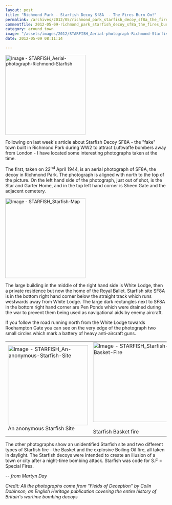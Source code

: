 ```yaml
---
layout: post
title: "Richmond Park - Starfish Decoy Sf8A  - The Fires Burn On!"
permalink: /archives/2012/05/richmond_park_starfish_decoy_sf8a_the_fires_burn_o.html
commentfile: 2012-05-09-richmond_park_starfish_decoy_sf8a_the_fires_burn_o
category: around_town
image: "/assets/images/2012/STARFISH_Aerial-photograph-Richmond-Starfish.jpg"
date: 2012-05-09 08:11:14

---
```

<a href="/assets/images/2012/STARFISH_Aerial-photograph-Richmond-Starfish.jpg" title="Click for a larger image"><img src="/assets/images/2012/STARFISH_Aerial-photograph-Richmond-Starfish-thumb.jpg" width="250" alt="Image - STARFISH_Aerial-photograph-Richmond-Starfish"  class="photo right"/></a>

Following on last week's article about Starfish Decoy SF8A - the "fake" town built in Richmond Park during WW2 to attract Luftwaffe bombers away from London - I have located some interesting photographs taken at the time.

The first, taken on 22<sup>nd</sup> April 1944, is an aerial photograph of SF8A, the decoy in Richmond Park. The photograph is aligned with north to the top of the picture. On the left hand side of the photograph, just out of shot, is the Star and Garter Home, and in the top left hand corner is Sheen Gate and the adjacent cemetery.

<a href="/assets/images/2012/STARFISH_Starfish-Map.jpg" title="Click for a larger image"><img src="/assets/images/2012/STARFISH_Starfish-Map-thumb.jpg" width="250" alt="Image - STARFISH_Starfish-Map"  class="photo right"/></a>

The large building in the middle of the right hand side is White Lodge, then a private residence but now the home of the Royal Ballet. Starfish site SF8A is in the bottom right hand corner below the straight track which runs westwards away from White Lodge. The large dark rectangles next to SF8A in the bottom right hand corner are Pen Ponds which were drained during the war to prevent them being used as navigational aids by enemy aircraft.

If you follow the road running north from the White Lodge towards Roehampton Gate you can see on the very edge of the photograph two small circles which mark a battery of heavy anti-aircraft guns.

<table>
<tbody>
<tr class="odd">
<td><a href="/assets/images/2012/STARFISH_An-anonymous-Starfish-Site.jpg" title="Click for a larger image"><img src="/assets/images/2012/STARFISH_An-anonymous-Starfish-Site-thumb.jpg" width="250" alt="Image - STARFISH_An-anonymous-Starfish-Site"  class="photo"/></a><br />An anonymous Starfish Site</td>
<td><a href="/assets/images/2012/STARFISH_Starfish-Basket-Fire.jpg" title="Click for a larger image"><img src="/assets/images/2012/STARFISH_Starfish-Basket-Fire-thumb.jpg" width="250" alt="Image - STARFISH_Starfish-Basket-Fire"  class="photo"/></a><br />
<br />Starfish Basket fire</td>
<td><a href="/assets/images/2012/STARFISH_Boiling-oil-fire.jpg" title="Click for a larger image"><img src="/assets/images/2012/STARFISH_Boiling-oil-fire-thumb.jpg" width="250" alt="Image - STARFISH_Boiling-oil-fire"  class="photo"/></a><br />Boiling oil fire</td>
</tr>
</tbody>
</table>

The other photographs show an unidentified Starfish site and two different types of Starfish fire - the Basket and the explosive Boiling Oil fire, all taken in daylight. The Starfish decoys were intended to create an illusion of a town or city after a night-time bombing attack. Starfish was code for S.F = Special Fires.

<cite>-- from Martyn Day</cite>

*Credit: All the photographs come from "Fields of Deception" by Colin Dobinson, an English Heritage publication covering the entire history of Britain's wartime bombing decoys*
